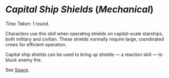 # *Capital Ship Shields* (*Mechanical*)

*Time Taken:* 1 round.

Characters use this skill when operating shields on capital-scale starships, both military and civilian. These shields
normally require large, coordinated crews for efficient operation.

Capital ship shields can be used to bring up shields — a reaction skill — to block enemy fire.

See [Space](../space.md).

